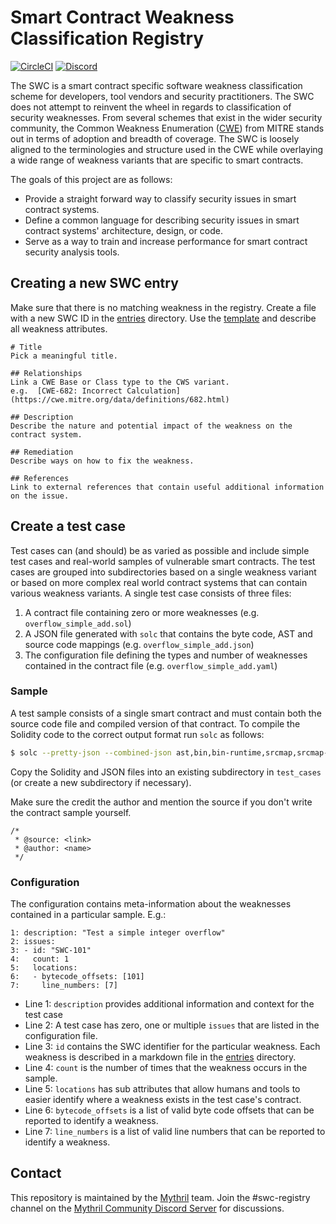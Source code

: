 # Smart Contract Weakness Classification Registry
[![CircleCI](https://circleci.com/gh/SmartContractSecurity/SWC-registry/tree/website.svg?style=svg)](https://circleci.com/gh/SmartContractSecurity/SWC-registry/tree/website)
[![Discord](https://img.shields.io/discord/481002907366588416.svg)](https://discord.gg/qcNvR2r)


The SWC is a smart contract specific software weakness classification scheme for developers, tool vendors and security practitioners. The SWC does not attempt to reinvent the wheel in regards to classification of security weaknesses. From several schemes that exist in the wider security community, the Common Weakness Enumeration ([CWE](https://cwe.mitre.org)) from MITRE stands out in terms of adoption and breadth of coverage. The SWC is loosely aligned to the terminologies and structure used in the CWE while overlaying a wide range of weakness variants that are specific to smart contracts.

The goals of this project are as follows:

- Provide a straight forward way to classify security issues in smart contract systems.
- Define a common language for describing security issues in smart contract systems' architecture, design, or code.
- Serve as a way to train and increase performance for smart contract security analysis tools.

## Creating a new SWC entry

Make sure that there is no matching weakness in the registry. Create a file with a new SWC ID in the [entries](./entries) directory. Use the [template](./entries/template.md) and describe all weakness attributes. 

```
# Title 
Pick a meaningful title.

## Relationships
Link a CWE Base or Class type to the CWS variant. 
e.g.  [CWE-682: Incorrect Calculation](https://cwe.mitre.org/data/definitions/682.html)

## Description 
Describe the nature and potential impact of the weakness on the contract system. 

## Remediation
Describe ways on how to fix the weakness. 

## References 
Link to external references that contain useful additional information on the issue. 

```


## Create a test case  

Test cases can (and should) be as varied as possible and include simple test cases and real-world samples of vulnerable smart contracts. The test cases are grouped into subdirectories based on a single weakness variant or based on more complex real world contract systems that can contain various weakness variants. A single test case consists of three files:

1. A contract file containing zero or more weaknesses (e.g. `overflow_simple_add.sol`)
2. A JSON file generated with `solc` that contains the byte code, AST and source code mappings (e.g. `overflow_simple_add.json`)
3. The configuration file defining the types and number of weaknesses contained in the contract file (e.g. `overflow_simple_add.yaml`)

### Sample

A test sample consists of a single smart contract and must contain both the source code file and compiled version of that contract. To compile the Solidity code to the correct output format run `solc` as follows:


```bash
$ solc --pretty-json --combined-json ast,bin,bin-runtime,srcmap,srcmap-runtime overflow_simple_add.sol > overflow_simple_add.json
```

Copy the Solidity and JSON files into an existing subdirectory in `test_cases` (or create a new subdirectory if necessary). 

Make sure the credit the author and mention the source if you don't write the contract sample yourself.

```
/*
 * @source: <link>
 * @author: <name>
 */
```

### Configuration

The configuration contains meta-information about the weaknesses contained in a particular sample. E.g.:

```
1: description: "Test a simple integer overflow"
2: issues:
3: - id: "SWC-101"
4:   count: 1
5:   locations:
6:   - bytecode_offsets: [101]
7:     line_numbers: [7]
```

- Line 1: `description` provides additional information and context for the test case
- Line 2: A test case has zero, one or multiple `issues` that are listed in the configuration file.
- Line 3: `id` contains the SWC identifier for the particular weakness. Each weakness is described in a markdown file in the [entries](./entries) directory. 
- Line 4: `count` is the number of times that the weakness occurs in the sample.
- Line 5: `locations` has sub attributes that allow humans and tools to easier identify where a weakness exists in the test case's contract. 
- Line 6: `bytecode_offsets` is a list of valid byte code offsets that can be reported to identify a weakness.  
- Line 7: `line_numbers` is a list of valid line numbers that can be reported to identify a weakness.



## Contact

This repository is maintained by the [Mythril](https://mythril.ai) team. Join the #swc-registry channel on the [Mythril Community Discord Server](https://discord.gg/qcNvR2r) for discussions.
